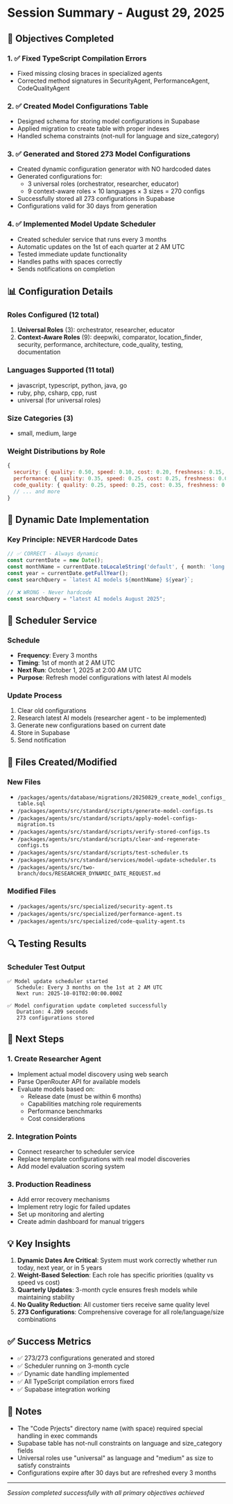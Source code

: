 # Session Summary - August 29, 2025

## 🎯 Objectives Completed

### 1. ✅ Fixed TypeScript Compilation Errors
- Fixed missing closing braces in specialized agents
- Corrected method signatures in SecurityAgent, PerformanceAgent, CodeQualityAgent

### 2. ✅ Created Model Configurations Table
- Designed schema for storing model configurations in Supabase
- Applied migration to create table with proper indexes
- Handled schema constraints (not-null for language and size_category)

### 3. ✅ Generated and Stored 273 Model Configurations
- Created dynamic configuration generator with NO hardcoded dates
- Generated configurations for:
  - 3 universal roles (orchestrator, researcher, educator)
  - 9 context-aware roles × 10 languages × 3 sizes = 270 configs
- Successfully stored all 273 configurations in Supabase
- Configurations valid for 30 days from generation

### 4. ✅ Implemented Model Update Scheduler
- Created scheduler service that runs every 3 months
- Automatic updates on the 1st of each quarter at 2 AM UTC
- Tested immediate update functionality
- Handles paths with spaces correctly
- Sends notifications on completion

## 📊 Configuration Details

### Roles Configured (12 total)
1. **Universal Roles** (3): orchestrator, researcher, educator
2. **Context-Aware Roles** (9): deepwiki, comparator, location_finder, security, performance, architecture, code_quality, testing, documentation

### Languages Supported (11 total)
- javascript, typescript, python, java, go
- ruby, php, csharp, cpp, rust
- universal (for universal roles)

### Size Categories (3)
- small, medium, large

### Weight Distributions by Role
```javascript
{
  security: { quality: 0.50, speed: 0.10, cost: 0.20, freshness: 0.15, contextWindow: 0.05 },
  performance: { quality: 0.35, speed: 0.25, cost: 0.25, freshness: 0.05, contextWindow: 0.10 },
  code_quality: { quality: 0.25, speed: 0.25, cost: 0.35, freshness: 0.05, contextWindow: 0.10 },
  // ... and more
}
```

## 🔄 Dynamic Date Implementation

### Key Principle: NEVER Hardcode Dates
```typescript
// ✅ CORRECT - Always dynamic
const currentDate = new Date();
const monthName = currentDate.toLocaleString('default', { month: 'long' });
const year = currentDate.getFullYear();
const searchQuery = `latest AI models ${monthName} ${year}`;

// ❌ WRONG - Never hardcode
const searchQuery = "latest AI models August 2025";
```

## 🚀 Scheduler Service

### Schedule
- **Frequency**: Every 3 months
- **Timing**: 1st of month at 2 AM UTC
- **Next Run**: October 1, 2025 at 2:00 AM UTC
- **Purpose**: Refresh model configurations with latest AI models

### Update Process
1. Clear old configurations
2. Research latest AI models (researcher agent - to be implemented)
3. Generate new configurations based on current date
4. Store in Supabase
5. Send notification

## 📁 Files Created/Modified

### New Files
- `/packages/agents/database/migrations/20250829_create_model_configs_table.sql`
- `/packages/agents/src/standard/scripts/generate-model-configs.ts`
- `/packages/agents/src/standard/scripts/apply-model-configs-migration.ts`
- `/packages/agents/src/standard/scripts/verify-stored-configs.ts`
- `/packages/agents/src/standard/scripts/clear-and-regenerate-configs.ts`
- `/packages/agents/src/standard/scripts/test-scheduler.ts`
- `/packages/agents/src/standard/services/model-update-scheduler.ts`
- `/packages/agents/src/two-branch/docs/RESEARCHER_DYNAMIC_DATE_REQUEST.md`

### Modified Files
- `/packages/agents/src/specialized/security-agent.ts`
- `/packages/agents/src/specialized/performance-agent.ts`
- `/packages/agents/src/specialized/code-quality-agent.ts`

## 🔍 Testing Results

### Scheduler Test Output
```
✅ Model update scheduler started
   Schedule: Every 3 months on the 1st at 2 AM UTC
   Next run: 2025-10-01T02:00:00.000Z
   
✅ Model configuration update completed successfully
   Duration: 4.209 seconds
   273 configurations stored
```

## 🚧 Next Steps

### 1. Create Researcher Agent
- Implement actual model discovery using web search
- Parse OpenRouter API for available models
- Evaluate models based on:
  - Release date (must be within 6 months)
  - Capabilities matching role requirements
  - Performance benchmarks
  - Cost considerations

### 2. Integration Points
- Connect researcher to scheduler service
- Replace template configurations with real model discoveries
- Add model evaluation scoring system

### 3. Production Readiness
- Add error recovery mechanisms
- Implement retry logic for failed updates
- Set up monitoring and alerting
- Create admin dashboard for manual triggers

## 💡 Key Insights

1. **Dynamic Dates Are Critical**: System must work correctly whether run today, next year, or in 5 years
2. **Weight-Based Selection**: Each role has specific priorities (quality vs speed vs cost)
3. **Quarterly Updates**: 3-month cycle ensures fresh models while maintaining stability
4. **No Quality Reduction**: All customer tiers receive same quality level
5. **273 Configurations**: Comprehensive coverage for all role/language/size combinations

## ✅ Success Metrics
- ✅ 273/273 configurations generated and stored
- ✅ Scheduler running on 3-month cycle
- ✅ Dynamic date handling implemented
- ✅ All TypeScript compilation errors fixed
- ✅ Supabase integration working

## 📝 Notes
- The "Code Prjects" directory name (with space) required special handling in exec commands
- Supabase table has not-null constraints on language and size_category fields
- Universal roles use "universal" as language and "medium" as size to satisfy constraints
- Configurations expire after 30 days but are refreshed every 3 months

---
*Session completed successfully with all primary objectives achieved*